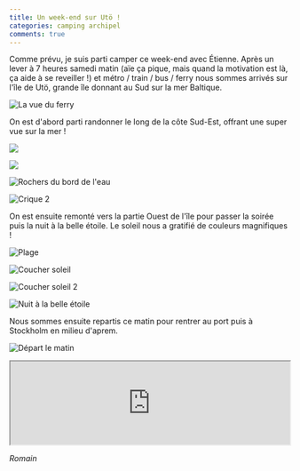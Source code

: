 ```yaml
---
title: Un week-end sur Utö !
categories: camping archipel
comments: true
---
```


Comme prévu, je suis parti camper ce week-end avec Étienne.
Après un lever à 7 heures samedi matin (aïe ça pique, mais quand la motivation
est là, ça aide à se reveiller !) et métro / train / bus / ferry nous sommes
arrivés sur l'île de Utö, grande île donnant au Sud sur la mer Baltique.

![La vue du ferry](/dl/photos/uto0.jpg)

On est d'abord parti randonner le long de la côte Sud-Est, offrant
une super vue sur la mer !

<p><img src="/dl/photos/uto1.jpg" class="col-xs-12 col-sm-6"/>

<img src="/dl/photos/uto2.jpg" class="col-xs-12 col-sm-6"/></p>

![Rochers du bord de l'eau](/dl/photos/uto3.jpg)

![Crique 2](/dl/photos/uto4.jpg)

On est ensuite remonté vers la partie Ouest de l'île pour passer la soirée
puis la nuit à la belle étoile. Le soleil nous a gratifié de couleurs
magnifiques !

![Plage](/dl/photos/uto5.jpg)

![Coucher soleil](/dl/photos/uto6.jpg)

![Coucher soleil 2](/dl/photos/uto7.jpg)

![Nuit à la belle étoile](/dl/photos/uto8.jpg)

Nous sommes ensuite repartis ce matin pour rentrer au port puis
à Stockholm en milieu d'aprem.

![Départ le matin](/dl/photos/uto9.jpg)

<iframe src="https://www.google.com/maps/embed?pb=!1m18!1m12!1m3!1d46579.603079597786!2d18.22313860762958!3d58.93901928592134!2m3!1f0!2f0!3f0!3m2!1i1024!2i768!4f13.1!3m3!1m2!1s0x46f58b697c6b026b%3A0x216057e332be7715!2zVXTDtg!5e0!3m2!1sfr!2sse!4v1462810049726" width="100%"></iframe>

*Romain*
